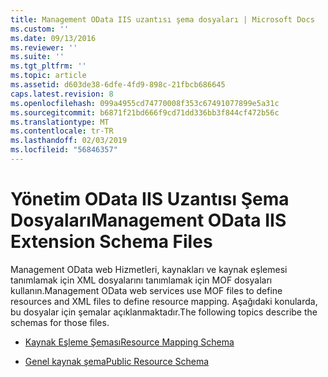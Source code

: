 ```yaml
---
title: Management OData IIS uzantısı şema dosyaları | Microsoft Docs
ms.custom: ''
ms.date: 09/13/2016
ms.reviewer: ''
ms.suite: ''
ms.tgt_pltfrm: ''
ms.topic: article
ms.assetid: d603de38-6dfe-4fd9-898c-21fbcb686645
caps.latest.revision: 8
ms.openlocfilehash: 099a4955cd74770008f353c67491077899e5a31c
ms.sourcegitcommit: b6871f21bd666f9cd71dd336bb3f844cf472b56c
ms.translationtype: MT
ms.contentlocale: tr-TR
ms.lasthandoff: 02/03/2019
ms.locfileid: "56846357"
---
```

# <a name="management-odata-iis-extension-schema-files"></a><span data-ttu-id="2145b-102">Yönetim OData IIS Uzantısı Şema Dosyaları</span><span class="sxs-lookup"><span data-stu-id="2145b-102">Management OData IIS Extension Schema Files</span></span>

<span data-ttu-id="2145b-103">Management OData web Hizmetleri, kaynakları ve kaynak eşlemesi tanımlamak için XML dosyalarını tanımlamak için MOF dosyaları kullanın.</span><span class="sxs-lookup"><span data-stu-id="2145b-103">Management OData web services use MOF files to define resources and XML files to define resource mapping.</span></span> <span data-ttu-id="2145b-104">Aşağıdaki konularda, bu dosyalar için şemalar açıklanmaktadır.</span><span class="sxs-lookup"><span data-stu-id="2145b-104">The following topics describe the schemas for those files.</span></span>

- [<span data-ttu-id="2145b-105">Kaynak Eşleme Şeması</span><span class="sxs-lookup"><span data-stu-id="2145b-105">Resource Mapping Schema</span></span>](./resource-mapping-schema.md)

- [<span data-ttu-id="2145b-106">Genel kaynak şema</span><span class="sxs-lookup"><span data-stu-id="2145b-106">Public Resource Schema</span></span>](./public-resource-schema.md)